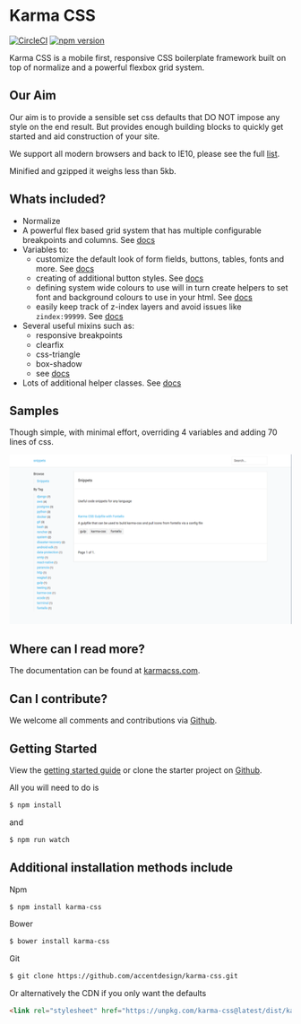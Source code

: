 # Karma CSS

[![CircleCI](https://circleci.com/gh/AccentDesign/karma-css/tree/master.svg?style=svg)](https://circleci.com/gh/AccentDesign/karma-css/tree/master)
[![npm version](https://badge.fury.io/js/karma-css.svg)](https://www.npmjs.com/package/karma-css)

Karma CSS is a mobile first, responsive CSS boilerplate framework built on top of normalize and a powerful flexbox grid system.

## Our Aim

Our aim is to provide a sensible set css defaults that DO NOT impose any style on the end result. But provides enough building blocks to quickly get started and aid construction of your site. 

We support all modern browsers and back to IE10, please see the full [list](http://karmacss.com).

Minified and gzipped it weighs less than 5kb.

## Whats included?

* Normalize
* A powerful flex based grid system that has multiple configurable breakpoints and columns. See [docs](http://karmacss.com/documentation/grid)
* Variables to:
    * customize the default look of form fields, buttons, tables, fonts and more. See [docs](http://karmacss.com/documentation/variables)
    * creating of additional button styles. See [docs](http://karmacss.com/documentation/buttons)
    * defining system wide colours to use will in turn create helpers to set font and background colours to use in your html. See [docs](http://karmacss.com/documentation/colours)
    * easily keep track of z-index layers and avoid issues like `zindex:99999`. See [docs](http://karmacss.com/documentation/layout/#40)
* Several useful mixins such as:
    * responsive breakpoints
    * clearfix
    * css-triangle
    * box-shadow
    * see [docs](http://karmacss.com/documentation/mixins)
* Lots of additional helper classes. See [docs](http://karmacss.com/documentation/utilities)

## Samples

Though simple, with minimal effort, overriding 4 variables and adding 70 lines of css.

![sample 1](/images/sample1.png)

## Where can I read more?

The documentation can be found at [karmacss.com](http://karmacss.com).

## Can I contribute?

We welcome all comments and contributions via [Github](https://github.com/AccentDesign/karma-css).

## Getting Started

View the [getting started guide](http://karmacss.com/documentation/getting-started/) or clone the starter project on [Github](https://github.com/AccentDesign/karma-css-starter).

All you will need to do is
```bash
$ npm install
```

and 
```bash
$ npm run watch
```

## Additional installation methods include

Npm
```bash
$ npm install karma-css
```

Bower
```bash
$ bower install karma-css
```

Git
```bash
$ git clone https://github.com/accentdesign/karma-css.git
```

Or alternatively the CDN if you only want the defaults
```html
<link rel="stylesheet" href="https://unpkg.com/karma-css@latest/dist/karma.min.css">
```
